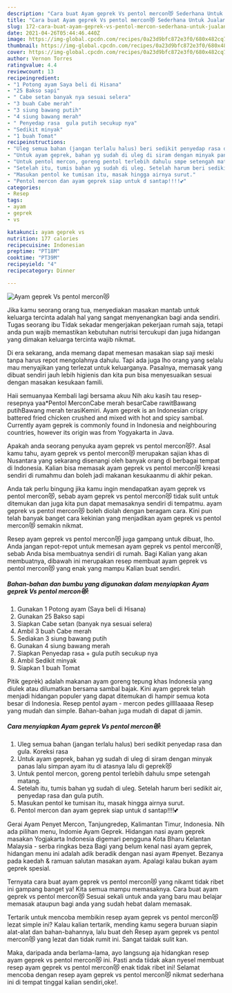 ```yaml
---
description: "Cara buat Ayam geprek Vs pentol mercon😻 Sederhana Untuk Jualan"
title: "Cara buat Ayam geprek Vs pentol mercon😻 Sederhana Untuk Jualan"
slug: 172-cara-buat-ayam-geprek-vs-pentol-mercon-sederhana-untuk-jualan
date: 2021-04-26T05:44:46.440Z
image: https://img-global.cpcdn.com/recipes/0a23d9bfc872e3f0/680x482cq70/ayam-geprek-vs-pentol-mercon😻-foto-resep-utama.jpg
thumbnail: https://img-global.cpcdn.com/recipes/0a23d9bfc872e3f0/680x482cq70/ayam-geprek-vs-pentol-mercon😻-foto-resep-utama.jpg
cover: https://img-global.cpcdn.com/recipes/0a23d9bfc872e3f0/680x482cq70/ayam-geprek-vs-pentol-mercon😻-foto-resep-utama.jpg
author: Vernon Torres
ratingvalue: 4.4
reviewcount: 13
recipeingredient:
- "1 Potong ayam Saya beli di Hisana"
- "25 Bakso sapi"
- " Cabe setan banyak nya sesuai selera"
- "3 buah Cabe merah"
- "3 siung bawang putih"
- "4 siung bawang merah"
- " Penyedap rasa  gula putih secukup nya"
- "Sedikit minyak"
- "1 buah Tomat"
recipeinstructions:
- "Uleg semua bahan (jangan terlalu halus) beri sedikit penyedap rasa dan gula. Koreksi rasa"
- "Untuk ayam geprek, bahan yg sudah di uleg di siram dengan minyak panas lalu simpan ayam itu di atasnya lalu di geprek😻"
- "Untuk pentol mercon, goreng pentol terlebih dahulu smpe setengah matang."
- "Setelah itu, tumis bahan yg sudah di uleg. Setelah harum beri sedikit air, penyedap rasa dan gula putih."
- "Masukan pentol ke tumisan itu, masak hingga airnya surut."
- "Pentol mercon dan ayam geprek siap untuk d santap!!!!💕"
categories:
- Resep
tags:
- ayam
- geprek
- vs

katakunci: ayam geprek vs 
nutrition: 177 calories
recipecuisine: Indonesian
preptime: "PT18M"
cooktime: "PT39M"
recipeyield: "4"
recipecategory: Dinner

---
```



![Ayam geprek Vs pentol mercon😻](https://img-global.cpcdn.com/recipes/0a23d9bfc872e3f0/680x482cq70/ayam-geprek-vs-pentol-mercon😻-foto-resep-utama.jpg)

Jika kamu seorang orang tua, menyediakan masakan mantab untuk keluarga tercinta adalah hal yang sangat menyenangkan bagi anda sendiri. Tugas seorang ibu Tidak sekadar mengerjakan pekerjaan rumah saja, tetapi anda pun wajib memastikan kebutuhan nutrisi tercukupi dan juga hidangan yang dimakan keluarga tercinta wajib nikmat.

Di era  sekarang, anda memang dapat memesan masakan siap saji meski tanpa harus repot mengolahnya dahulu. Tapi ada juga lho orang yang selalu mau menyajikan yang terlezat untuk keluarganya. Pasalnya, memasak yang dibuat sendiri jauh lebih higienis dan kita pun bisa menyesuaikan sesuai dengan masakan kesukaan famili. 

Haii semuanyaa Kembali lagi bersama akuu Nih aku kasih tau resep-resepnya yaa*Pentol MerconCabe merah besarCabe rawitBawang putihBawang merah terasiKemiri. Ayam geprek is an Indonesian crispy battered fried chicken crushed and mixed with hot and spicy sambal. Currently ayam geprek is commonly found in Indonesia and neighbouring countries, however its origin was from Yogyakarta in Java.

Apakah anda seorang penyuka ayam geprek vs pentol mercon😻?. Asal kamu tahu, ayam geprek vs pentol mercon😻 merupakan sajian khas di Nusantara yang sekarang disenangi oleh banyak orang di berbagai tempat di Indonesia. Kalian bisa memasak ayam geprek vs pentol mercon😻 kreasi sendiri di rumahmu dan boleh jadi makanan kesukaanmu di akhir pekan.

Anda tak perlu bingung jika kamu ingin mendapatkan ayam geprek vs pentol mercon😻, sebab ayam geprek vs pentol mercon😻 tidak sulit untuk ditemukan dan juga kita pun dapat memasaknya sendiri di tempatmu. ayam geprek vs pentol mercon😻 boleh diolah dengan beragam cara. Kini pun telah banyak banget cara kekinian yang menjadikan ayam geprek vs pentol mercon😻 semakin nikmat.

Resep ayam geprek vs pentol mercon😻 juga gampang untuk dibuat, lho. Anda jangan repot-repot untuk memesan ayam geprek vs pentol mercon😻, sebab Anda bisa membuatnya sendiri di rumah. Bagi Kalian yang akan membuatnya, dibawah ini merupakan resep membuat ayam geprek vs pentol mercon😻 yang enak yang mampu Kalian buat sendiri.

<!--inarticleads1-->

##### Bahan-bahan dan bumbu yang digunakan dalam menyiapkan Ayam geprek Vs pentol mercon😻:

1. Gunakan 1 Potong ayam (Saya beli di Hisana)
1. Gunakan 25 Bakso sapi
1. Siapkan  Cabe setan (banyak nya sesuai selera)
1. Ambil 3 buah Cabe merah
1. Sediakan 3 siung bawang putih
1. Gunakan 4 siung bawang merah
1. Siapkan  Penyedap rasa + gula putih secukup nya
1. Ambil Sedikit minyak
1. Siapkan 1 buah Tomat


Pitik geprèk) adalah makanan ayam goreng tepung khas Indonesia yang diulek atau dilumatkan bersama sambal bajak. Kini ayam geprek telah menjadi hidangan populer yang dapat ditemukan di hampir semua kota besar di Indonesia. Resep pentol ayam - mercon pedes gillllaaaaa Resep yang mudah dan simple. Bahan-bahan juga mudah di dapat di jamin. 

<!--inarticleads2-->

##### Cara menyiapkan Ayam geprek Vs pentol mercon😻:

1. Uleg semua bahan (jangan terlalu halus) beri sedikit penyedap rasa dan gula. Koreksi rasa
1. Untuk ayam geprek, bahan yg sudah di uleg di siram dengan minyak panas lalu simpan ayam itu di atasnya lalu di geprek😻
1. Untuk pentol mercon, goreng pentol terlebih dahulu smpe setengah matang.
1. Setelah itu, tumis bahan yg sudah di uleg. Setelah harum beri sedikit air, penyedap rasa dan gula putih.
1. Masukan pentol ke tumisan itu, masak hingga airnya surut.
1. Pentol mercon dan ayam geprek siap untuk d santap!!!!💕


Gerai Ayam Penyet Mercon, Tanjungredep, Kalimantan Timur, Indonesia. Nih ada pilihan menu, Indomie Ayam Geprek. Hidangan nasi ayam geprek masakan Yogjakarta Indonesia digemari pengguna Kota Bharu Kelantan Malaysia - serba ringkas beza Bagi yang belum kenal nasi ayam geprek, hidangan menu ini adalah adik beradik dengan nasi ayam #penyet. Bezanya pada kaedah &amp; ramuan salutan masakan ayam. Apalagi kalau bukan ayam geprek spesial. 

Ternyata cara buat ayam geprek vs pentol mercon😻 yang nikamt tidak ribet ini gampang banget ya! Kita semua mampu memasaknya. Cara buat ayam geprek vs pentol mercon😻 Sesuai sekali untuk anda yang baru mau belajar memasak ataupun bagi anda yang sudah hebat dalam memasak.

Tertarik untuk mencoba membikin resep ayam geprek vs pentol mercon😻 lezat simple ini? Kalau kalian tertarik, mending kamu segera buruan siapin alat-alat dan bahan-bahannya, lalu buat deh Resep ayam geprek vs pentol mercon😻 yang lezat dan tidak rumit ini. Sangat taidak sulit kan. 

Maka, daripada anda berlama-lama, ayo langsung aja hidangkan resep ayam geprek vs pentol mercon😻 ini. Pasti anda tiidak akan nyesel membuat resep ayam geprek vs pentol mercon😻 enak tidak ribet ini! Selamat mencoba dengan resep ayam geprek vs pentol mercon😻 nikmat sederhana ini di tempat tinggal kalian sendiri,oke!.

